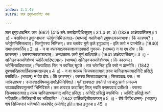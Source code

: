 ```yaml
---
index: 3.1.45
sutra: शल इगुपधादनिटः क्सः

---
```

शल इगुपधादनिटः क्सः (662) (415 च्लेः क्सादेशविधिसूत्रम्॥ 3.1.4 आ. 3) (1839 आक्षेपवार्तिकम्॥ 1 ॥) - क्सविधान इगुपधाभावः च्लेर्गुणनिमित्तत्वात्- (भाष्यम्) क्सविधाने इगुपधत्वस्याभावः। किं कारणम्?। च्लेर्गुणनिमित्तत्वात्। च्लिर्गुणस्य निमित्तम्। तत्र च्लावेव गुणे कृते इगुपधात्  -  इति क्सो न प्राप्नोति॥ (1840) समाधानवार्तिम्॥ 2 ॥) - न वा क्सस्याऽनवकाशत्वादपवादो गुणस्य- (भाष्यम्) न वा एष दोषः। किं कारणम्?। क्सस्यानवकाशत्वात्। अनवकासः क्सो गुणं बाधिष्यते॥ (1841 आक्षेपवार्तिकम्॥ 3 ॥) - अनिड्वचनमविशेषणं च्लेर्नित्यादिष्टत्वात्- (भाष्यम्) अनिड्वचनमविशेषणम्। किं कारणम्। च्लेर्नित्यादिष्टत्वात्। नित्यादिष्टः च्लिः न क्वचित् श्रूयते। तत्र च्लेरनिट इति क्सो न प्राप्नोति। (1842 दूषणपरिहारवार्तिकप्रथमखण्डम्॥ 4 ॥) - न वा क्सस्य सिजपवादत्वात् तस्य चानिडाश्रयत्वादनिटि प्रसिद्धे क्सविधिः- (भाष्यम्) न वैष दोषः। किं कारणम्?। क्सस्य सिजपवादत्वात्। सिजपवादः क्सः। स चानिडाश्रयः। नचापवादविषयमुत्सर्गोऽभिनिविशते। पूर्वं ह्यपवादाः प्रवर्तन्ते पश्चादुत्सर्गाः प्रकल्प्य चापवादविषयमुत्सर्गो भिनिविशते। तन्न तावदत्र कदाचित् सिज् भवति क्समपवादं प्रतीक्षते। क्सस्य सिजपवादत्वात्॥ तस्य चानिडाश्रयत्वाद् अनिट् प्रसिद्धः। अनिटि प्रसिद्धे क्सविधिः । अनिटि प्रसिद्धे क्सो भविष्यति॥ सिजिदानीं क्व भविष्यति?। (1842 वार्तिकद्वितीयखण्डम्॥ 5 ॥) - शेषे सिज्विधानम्- (भाष्यम्) शेषे सिज्विधानं भविष्यति अकोषीद् अमोषीद् इति॥ शल इगुपधा॥ 45 ॥